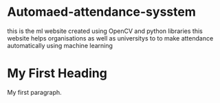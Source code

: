 # Automaed-attendance-sysstem
this is the ml website created using OpenCV and python libraries this website helps organisations as well as universitys to to make attendance automatically using machine learning 

<!DOCTYPE html>
<html>
<head>
</head>
<body>

<h1>My First Heading</h1>
<p>My first paragraph.</p>

</body>
</html>

